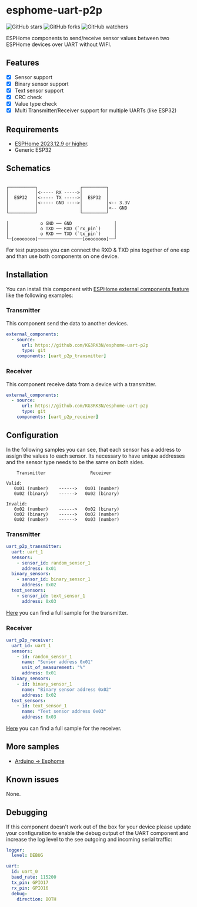 # esphome-uart-p2p

![GitHub stars](https://img.shields.io/github/stars/KG3RK3N/esphome-uart-p2p)
![GitHub forks](https://img.shields.io/github/forks/KG3RK3N/esphome-uart-p2p)
![GitHub watchers](https://img.shields.io/github/watchers/KG3RK3N/esphome-uart-p2p)

ESPHome components to send/receive sensor values between two ESPHome devices over UART without WIFI.

## Features

- [x] Sensor support
- [x] Binary sensor support
- [x] Text sensor support
- [x] CRC check
- [x] Value type check
- [x] Multi Transmitter/Receiver support for multiple UARTs (like ESP32)

## Requirements

* [ESPHome 2023.12.9 or higher](https://github.com/esphome/esphome/releases).
* Generic ESP32

## Schematics

```

┌──────────┐                ┌─────────┐
│          │<----- RX ----->│         │
│  ESP32   │<----- TX ----->│  ESP32  │
│          │<----- GND ---->│         │<-- 3.3V
│          │                │         │<-- GND
└──────────┘                └─────────┘

│            o GND ── GND                │
│            o TXD ── RXD (`rx_pin`)     │
│            o RXD ── TXD (`tx_pin`)     │
└─[oooooooo]─────────────────[oooooooo]──┘
```

For test purposes you can connect the RXD & TXD pins together of one esp and than use both components on one device.

## Installation

You can install this component with [ESPHome external components feature](https://esphome.io/components/external_components.html) like the following examples:

### Transmitter
This component send the data to another devices.

```yaml
external_components:
  - source:
      url: https://github.com/KG3RK3N/esphome-uart-p2p
      type: git
    components: [uart_p2p_transmitter]
```

### Receiver
This component receive data from a device with a transmitter.
```yaml
external_components:
  - source:
      url: https://github.com/KG3RK3N/esphome-uart-p2p
      type: git
    components: [uart_p2p_receiver]
```

## Configuration
In the following samples you can see, that each sensor has a address to assign the values to each sensor. 
Its necessary to have unique addresses and the sensor type needs to be the same on both sides.

```
    Transmitter                 Receiver

Valid:
   0x01 (number)    ------>   0x01 (number)
   0x02 (binary)    ------>   0x02 (binary)

Invalid:
   0x02 (number)    ------>   0x02 (binary)
   0x02 (binary)    ------>   0x02 (number)
   0x02 (number)    ------>   0x03 (number)
```

### Transmitter
```yaml
uart_p2p_transmitter:
  uart: uart_1
  sensors:
    - sensor_id: random_sensor_1
      address: 0x01
  binary_sensors:
    - sensor_id: binary_sensor_1
      address: 0x02
  text_sensors:
    - sensor_id: text_sensor_1
      address: 0x03
```
[Here](esp32-transmitter-sample.yaml "ESP32 Transmitter") you can find a full sample for the transmitter.

### Receiver
```yaml
uart_p2p_receiver:
  uart_id: uart_1
  sensors:
    - id: random_sensor_1
      name: "Sensor address 0x01"
      unit_of_measurement: "%"
      address: 0x01
  binary_sensors:
    - id: binary_sensor_1
      name: "Binary sensor address 0x02"
      address: 0x02
  text_sensors:
    - id: text_sensor_1
      name: "Text sensor address 0x03"
      address: 0x03
```

[Here](esp32-receiver-sample.yaml "ESP32 Receiver") you can find a full sample for the receiver.

## More samples

- [Arduino -> Esphome](arduino/ESP32_ARDUINO.md)

## Known issues

None.

## Debugging

If this component doesn't work out of the box for your device please update your configuration to enable the debug output of the UART component and increase the log level to the see outgoing and incoming serial traffic:

```yaml
logger:
  level: DEBUG

uart:
  id: uart_0
  baud_rate: 115200
  tx_pin: GPIO17
  rx_pin: GPIO16
  debug:
    direction: BOTH
```